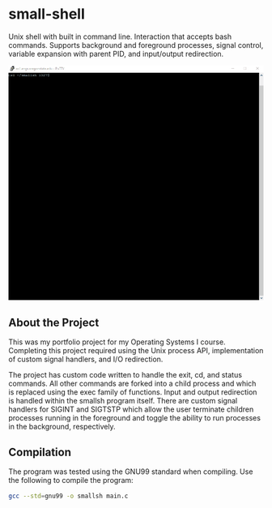 # small-shell
Unix shell with built in command line. Interaction that accepts bash commands. Supports background and foreground processes, signal control, variable expansion with parent PID, and input/output redirection.

![](smallsh.gif)

## About the Project
This was my portfolio project for my Operating Systems I course. Completing this project required using the Unix process API, implementation of custom signal handlers, and I/O redirection.

The project has custom code written to handle the exit, cd, and status commands. All other commands are forked into a child process and which is replaced using the exec family of functions. Input and output redirection is handled within the smallsh program itself. There are custom signal handlers for SIGINT and SIGTSTP which allow the user terminate children processes running in the foreground and toggle the ability to run processes in the background, respectively.

## Compilation
The program was tested using the GNU99 standard when compiling. Use the following to compile the program:
```sh
gcc --std=gnu99 -o smallsh main.c
```
